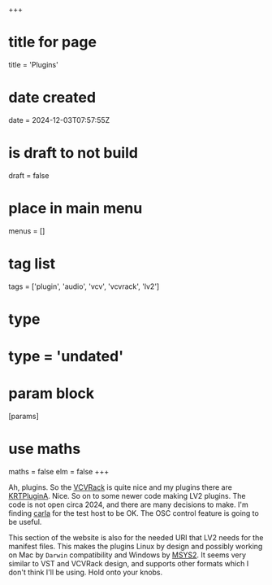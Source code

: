 +++
# title for page
title = 'Plugins'
# date created
date = 2024-12-03T07:57:55Z
# is draft to not build
draft = false
# place in main menu
menus = []
# tag list
tags = ['plugin', 'audio', 'vcv', 'vcvrack', 'lv2']
# type
# type = 'undated'
# param block
[params]
# use maths
maths = false
elm = false
+++

Ah, plugins. So the [VCVRack](https://vcvrack.com) is quite nice and my
plugins there are [KRTPluginA](https://library.vcvrack.com/KRTPluginA). Nice.
So on to some newer code making LV2 plugins. The code is not open circa 2024,
and there are many decisions to make. I'm finding [carla](https://kx.studio/Applications:Carla)
for the test host to be OK. The OSC control feature is going to be useful.

This section of the website is also for the needed URI that LV2 needs for the
manifest files. This makes the plugins Linux by design and possibly working
on Mac by `Darwin` compatibility and Windows by [MSYS2](https://msys2.org).
It seems very similar to VST and VCVRack design, and supports other formats
which I don't think I'll be using. Hold onto your knobs.
